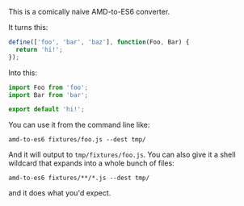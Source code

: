 This is a comically naive AMD-to-ES6 converter.

It turns this:

```javascript
define(['foo', 'bar', 'baz'], function(Foo, Bar) {
  return 'hi!';
});
```

Into this:

```javascript
import Foo from 'foo';
import Bar from 'bar';

export default 'hi!';
```

You can use it from the command line like:

```
amd-to-es6 fixtures/foo.js --dest tmp/
```

And it will output to `tmp/fixtures/foo.js`. You can also give it a shell wildcard that expands into a whole bunch of files:

```
amd-to-es6 fixtures/**/*.js --dest tmp/
```

and it does what you'd expect.
